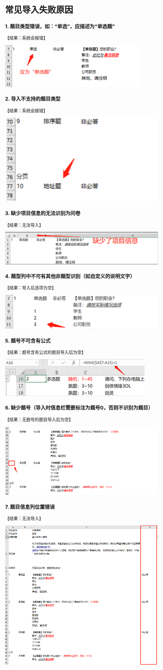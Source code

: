 # 常见导入失败原因

### 1. 题目类型错误，如：“单选”，应描述为“单选题”

【结果：系统会报错】

![题目类型错误](<../../../../.gitbook/assets/image (436).png>)

### 2. 导入不支持的题目类型

【结果：系统会报错】

![不支持题型](../../../../.gitbook/assets/Snipaste_2023-10-08_09-46-44.png)

### 3. 缺少项目信息的无法识别为问卷

【结果：无法导入】

![缺少项目信息](<../../../../.gitbook/assets/image (605).png>)

### 4. 题型列中不可有其他非题型识别（如自定义的说明文字）

【结果：导入后选项为空】

![题型列中含有自定义说明文字](<../../../../.gitbook/assets/image (359).png>)

### 5. 题号不可含有公式

【结果：题号含有公式的题目导入后为空】

![题号含有公式](<../../../../.gitbook/assets/image (126).png>)

### 6. 缺少题号（导入时信息栏需要标注为题号0，否则不识别为题目）

【结果：无题号的题目导入后为空】

![缺少题号](<../../../../.gitbook/assets/image (193).png>)

### 7. 题目信息列位置错误

【结果：无法导入】

![题目设列应在问卷内容列前](<../../../../.gitbook/assets/image (466).png>)

